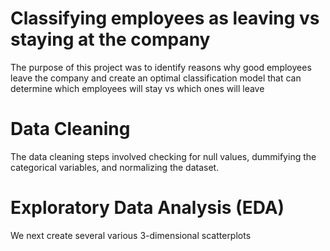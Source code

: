 # Classifying employees as leaving vs staying at the company

The purpose of this project was to identify reasons why good employees leave the company and create an optimal classification model that can determine which employees 
will stay vs which ones will leave

# Data Cleaning 

The data cleaning steps involved checking for null values, dummifying the categorical variables, and normalizing the dataset.

# Exploratory Data Analysis (EDA)

We next create several various 3-dimensional scatterplots  